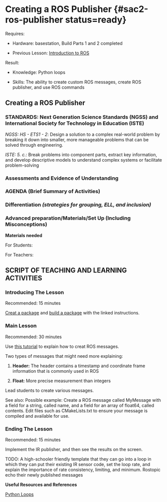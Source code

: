 # Creating a ROS Publisher {#sac2-ros-publisher status=ready}

<div class='requirements' markdown='1'>

Requires: 

- Hardware: basestation, Build Parts 1 and 2 completed

- Previous Lesson: [Introduction to ROS](https://docs.duckietown.org/daffy/downloads/duckiesky_high_school/docs-duckiesky_high_school/branch/daffy-develop/doc-duckiesky_high_school/out/sac2_ros_intro.html)

Result: 

- Knowledge: Python loops 

- Skills: The ability to create custom ROS messages, create ROS publisher, and use ROS commands


</div>

## Creating a ROS Publisher


### STANDARDS: Next Generation Science Standards (NGSS) and International Society for Technology in Education (ISTE)

_NGSS: HS - ETS1 - 2_: Design a solution to a complex real-world problem by breaking it down into smaller, more manageable problems that can be solved through engineering.

_ISTE: 5. c._: Break problems into component parts, extract key information, and develop descriptive models to understand complex systems or facilitate problem-solving


### Assessments and Evidence of Understanding


### AGENDA (Brief Summary of Activities)


### Differentiation _(strategies for grouping, ELL, and inclusion)_


### Advanced preparation/Materials/Set Up (Including Misconceptions)

**Materials needed**

For Students:

For Teachers:


## SCRIPT OF TEACHING AND LEARNING ACTIVITIES


### Introducing The Lesson

Recommended: 15 minutes 

[Creat a package](http://wiki.ros.org/ROS/Tutorials/CreatingPackage) and [build a package](http://wiki.ros.org/ROS/Tutorials/BuildingPackages) with the linked instructions.


### Main Lesson

Recommended: 30 minutes

Use [this tutorial](https://wiki.ros.org/ROS/Tutorials/CreatingMsgAndSrv) to explain how to creat ROS messages. 

Two types of messages that might need more explaining: 

1. **Header:** The header contains a timestamp and coordinate frame information that is commonly used in ROS

2. **Float:** More precise measurement than integers

Lead students to create various messages. 

See also: Possible example: Create a ROS message called MyMessage with a field for a string, called name, and a field for an array of float64, called contents. Edit files such as CMakeLists.txt to ensure your message is compiled and available for use.


### Ending The Lesson

Recommended: 15 minutes 

Implement the IR publisher, and then see the results on the screen.

TODO: A high-schooler friendly template that they can go into a loop in which they can put their existing IR sensor code, set the loop rate, and explain the importance of rate consistency, limiting, and minimum. Rostopic echo their newly published messages


**Useful Resources and References**

[Python Loops](https://www.learnpython.org/en/Loops) 